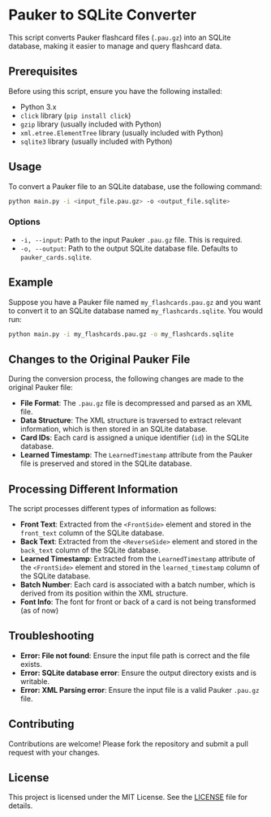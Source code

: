 # Pauker to SQLite Converter

This script converts Pauker flashcard files (`.pau.gz`) into an SQLite database, making it easier to manage and query flashcard data.

## Prerequisites

Before using this script, ensure you have the following installed:
- Python 3.x
- `click` library (`pip install click`)
- `gzip` library (usually included with Python)
- `xml.etree.ElementTree` library (usually included with Python)
- `sqlite3` library (usually included with Python)

## Usage

To convert a Pauker file to an SQLite database, use the following command:

```bash
python main.py -i <input_file.pau.gz> -o <output_file.sqlite>
```

### Options
- `-i, --input`: Path to the input Pauker `.pau.gz` file. This is required.
- `-o, --output`: Path to the output SQLite database file. Defaults to `pauker_cards.sqlite`.

## Example

Suppose you have a Pauker file named `my_flashcards.pau.gz` and you want to convert it to an SQLite database named `my_flashcards.sqlite`. You would run:

```bash
python main.py -i my_flashcards.pau.gz -o my_flashcards.sqlite
```

## Changes to the Original Pauker File

During the conversion process, the following changes are made to the original Pauker file:
- **File Format**: The `.pau.gz` file is decompressed and parsed as an XML file.
- **Data Structure**: The XML structure is traversed to extract relevant information, which is then stored in an SQLite database.
- **Card IDs**: Each card is assigned a unique identifier (`id`) in the SQLite database.
- **Learned Timestamp**: The `LearnedTimestamp` attribute from the Pauker file is preserved and stored in the SQLite database.

## Processing Different Information

The script processes different types of information as follows:
- **Front Text**: Extracted from the `<FrontSide>` element and stored in the `front_text` column of the SQLite database.
- **Back Text**: Extracted from the `<ReverseSide>` element and stored in the `back_text` column of the SQLite database.
- **Learned Timestamp**: Extracted from the `LearnedTimestamp` attribute of the `<FrontSide>` element and stored in the `learned_timestamp` column of the SQLite database.
- **Batch Number**: Each card is associated with a batch number, which is derived from its position within the XML structure.
- **Font Info**: The font for front or back of a card is not being transformed (as of now)

## Troubleshooting

- **Error: File not found**: Ensure the input file path is correct and the file exists.
- **Error: SQLite database error**: Ensure the output directory exists and is writable.
- **Error: XML Parsing error**: Ensure the input file is a valid Pauker `.pau.gz` file.

## Contributing

Contributions are welcome! Please fork the repository and submit a pull request with your changes.

## License

This project is licensed under the MIT License. See the [LICENSE](LICENSE.md) file for details.
